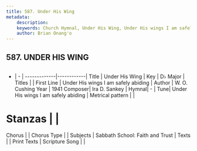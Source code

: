 ```yaml
---
title: 587. Under His Wing
metadata:
    description: 
    keywords: Church Hymnal, Under His Wing, Under His wings I am safely abiding, 
    author: Brian Onang'o
---
```



## 587. UNDER HIS WING

```txt

```

- |   -  |
-------------|------------|
Title | Under His Wing |
Key | D♭ Major |
Titles |  |
First Line | Under His wings I am safely abiding |
Author | W. O. Cushing
Year | 1941
Composer| Ira D. Sankey |
Hymnal|  - |
Tune| Under His wings I am safely abiding |
Metrical pattern | |
# Stanzas |  |
Chorus |  |
Chorus Type |  |
Subjects | Sabbath School: Faith and Trust |
Texts |  |
Print Texts | 
Scripture Song |  |
  
